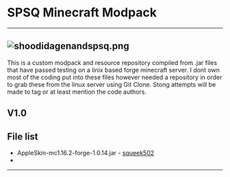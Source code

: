 # SPSQ Minecraft Modpack
---
## ![shoodidagenandspsq.png](https://www.dropbox.com/s/btsbruy1n2wmsiy/shoodidagenandspsq.png?dl=0&raw=1)

This is a custom modpack and resource repository compiled from .jar files that have passed testing on a linix based forge minecraft server. I dont own most of the coding put into these files however needed a repository in order to grab these from the linux server using Git Clone. Stong attempts will be made to tag or at least mention the code authors.
## V1.0

## File list

- AppleSkin-mc1.16.2-forge-1.0.14.jar - [squeek502]
- 

---

[//]: # (These are reference links used in the body of this note and get stripped out when the markdown processor does its job. There is no need to format nicely because it shouldn't be seen. Thanks SO - http://stackoverflow.com/questions/4823468/store-comments-in-markdown-syntax)

   [squeek502]: <https://www.curseforge.com/minecraft/mc-mods/appleskin>
   
